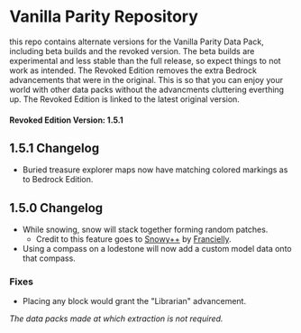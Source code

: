 # Vanilla Parity Repository
this repo contains alternate versions for the Vanilla Parity Data Pack, including beta builds and the revoked version. The beta builds are experimental and less stable than the full release, so expect things to not work as intended. The Revoked Edition removes the extra Bedrock advancements that were in the original. This is so that you can enjoy your world with other data packs without the advancments cluttering everthing up. The Revoked Edition is linked to the latest original version.

#### Revoked Edition Version: 1.5.1
## 1.5.1 Changelog
- Buried treasure explorer maps now have matching colored markings as to Bedrock Edition.
## 1.5.0 Changelog
- While snowing, snow will stack together forming random patches.
    - Credit to this feature goes to [Snowy++](https://www.planetminecraft.com/data-pack/snowy-4725382/) by [Francielly](https://www.planetminecraft.com/member/francielly/).
- Using a compass on a lodestone will now add a custom model data onto that compass.
### Fixes
- Placing any block would grant the "Librarian" advancement.

*The data packs made at which extraction is not required.*
